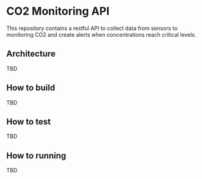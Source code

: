 # CO2 Monitoring API

This repository contains a restful API to collect data from sensors to monitoring CO2 and create alerts when concentrations reach critical levels.

## Architecture

TBD

## How to build

TBD

## How to test

TBD

## How to running

TBD